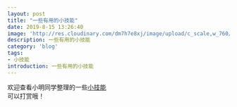 ```yaml
---
layout: post
title: "一些有用的小技能"
date: 2019-8-15 13:26:40
image: 'http://res.cloudinary.com/dm7h7e8xj/image/upload/c_scale,w_760/v1504807239/morpheus_xdzgg1.jpg'
description: 一些有用的小技能
category: 'blog'
tags:
- 小技能
introduction: 一些有用的小技能
---
```


欢迎查看小明同学整理的一些[小技能](https://victor981221.github.io/2019/08/various-skills/)  
可以打赏哦！















